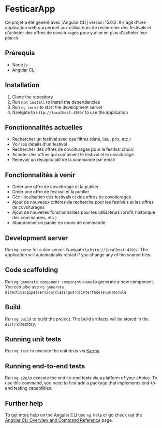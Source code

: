 # FesticarApp

Ce projet a été généré avec [Angular CLI] version 15.0.2.
Il s'agit d'une application web qui permet aux utilisateurs de rechercher des festivals et d'acheter des offres de covoiturages pour y aller en plus d'acheter leur places.

## Prérequis

- Node.js
- Angular CLI

## Installation

1. Clone the repository
2. Run `npm install` to install the dependencies
3. Run `ng serve` to start the development server
4. Navigate to `http://localhost:4200/` to use the application

## Fonctionnalités actuelles

- Rechercher un festival avec des filtres (date, lieu, prix, etc.)
- Voir les détails d'un festival
- Rechercher des offres de covoiturages pour le festival choisi
- Acheter des offres qui combinent le festival et le covoiturage
- Recevoir un récapitulatif de la commande par email

## Fonctionnalités à venir

- Créer une offre de covoiturage et la publier
- Créer une offre de festival et la publier
- Géo-localisation des festivals et des offres de covoiturages
- Ajout de nouveaux critères de recherche pour les festivals et les offres de covoiturages
- Ajout de nouvelles fonctionnalités pour les utilisateurs (profil, historique des commandes, etc.)
- Abandonner un panier en cours de commande

## Development server

Run `ng serve` for a dev server. Navigate to `http://localhost:4200/`. The application will automatically reload if you change any of the source files.

## Code scaffolding

Run `ng generate component component-name` to generate a new component. You can also use `ng generate directive|pipe|service|class|guard|interface|enum|module`.

## Build

Run `ng build` to build the project. The build artifacts will be stored in the `dist/` directory.

## Running unit tests

Run `ng test` to execute the unit tests via [Karma](https://karma-runner.github.io).

## Running end-to-end tests

Run `ng e2e` to execute the end-to-end tests via a platform of your choice. To use this command, you need to first add a package that implements end-to-end testing capabilities.

## Further help

To get more help on the Angular CLI use `ng help` or go check out the [Angular CLI Overview and Command Reference](https://angular.io/cli) page.
